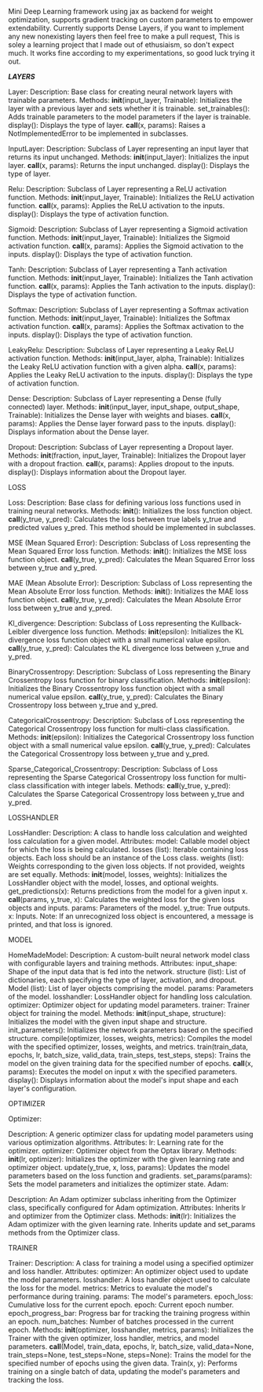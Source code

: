Mini Deep Learning framework using jax as backend for weight optimization, supports gradient tracking on custom parameters to empower extendability.
Currently supports Dense Layers, if you want to implement any new nonexisting layers then feel free to make a pull request,
This is soley a learning project that I made out of ethusiaism, so don't expect much. 
It works fine according to my experimentations, so good luck trying it out.

***LAYERS***

Layer:
Description: Base class for creating neural network layers with trainable parameters.
Methods:
__init__(input_layer, Trainable): Initializes the layer with a previous layer and sets whether it is trainable.
set_trainables(): Adds trainable parameters to the model parameters if the layer is trainable.
display(): Displays the type of layer.
__call__(x, params): Raises a NotImplementedError to be implemented in subclasses.

InputLayer:
Description: Subclass of Layer representing an input layer that returns its input unchanged.
Methods:
__init__(input_layer): Initializes the input layer.
__call__(x, params): Returns the input unchanged.
display(): Displays the type of layer.

Relu:
Description: Subclass of Layer representing a ReLU activation function.
Methods:
__init__(input_layer, Trainable): Initializes the ReLU activation function.
__call__(x, params): Applies the ReLU activation to the inputs.
display(): Displays the type of activation function.

Sigmoid:
Description: Subclass of Layer representing a Sigmoid activation function.
Methods:
__init__(input_layer, Trainable): Initializes the Sigmoid activation function.
__call__(x, params): Applies the Sigmoid activation to the inputs.
display(): Displays the type of activation function.

Tanh:
Description: Subclass of Layer representing a Tanh activation function.
Methods:
__init__(input_layer, Trainable): Initializes the Tanh activation function.
__call__(x, params): Applies the Tanh activation to the inputs.
display(): Displays the type of activation function.

Softmax:
Description: Subclass of Layer representing a Softmax activation function.
Methods:
__init__(input_layer, Trainable): Initializes the Softmax activation function.
__call__(x, params): Applies the Softmax activation to the inputs.
display(): Displays the type of activation function.

LeakyRelu:
Description: Subclass of Layer representing a Leaky ReLU activation function.
Methods:
__init__(input_layer, alpha, Trainable): Initializes the Leaky ReLU activation function with a given alpha.
__call__(x, params): Applies the Leaky ReLU activation to the inputs.
display(): Displays the type of activation function.

Dense:
Description: Subclass of Layer representing a Dense (fully connected) layer.
Methods:
__init__(input_layer, input_shape, output_shape, Trainable): Initializes the Dense layer with weights and biases.
__call__(x, params): Applies the Dense layer forward pass to the inputs.
display(): Displays information about the Dense layer.

Dropout:
Description: Subclass of Layer representing a Dropout layer.
Methods:
__init__(fraction, input_layer, Trainable): Initializes the Dropout layer with a dropout fraction.
__call__(x, params): Applies dropout to the inputs.
display(): Displays information about the Dropout layer.

LOSS

Loss:
Description: Base class for defining various loss functions used in training neural networks.
Methods:
__init__(): Initializes the loss function object.
__call__(y_true, y_pred): Calculates the loss between true labels y_true and predicted values y_pred. This method should be implemented in subclasses.

MSE (Mean Squared Error):
Description: Subclass of Loss representing the Mean Squared Error loss function.
Methods:
__init__(): Initializes the MSE loss function object.
__call__(y_true, y_pred): Calculates the Mean Squared Error loss between y_true and y_pred.

MAE (Mean Absolute Error):
Description: Subclass of Loss representing the Mean Absolute Error loss function.
Methods:
__init__(): Initializes the MAE loss function object.
__call__(y_true, y_pred): Calculates the Mean Absolute Error loss between y_true and y_pred.

Kl_divergence:
Description: Subclass of Loss representing the Kullback-Leibler divergence loss function.
Methods:
__init__(epsilon): Initializes the KL divergence loss function object with a small numerical value epsilon.
__call__(y_true, y_pred): Calculates the KL divergence loss between y_true and y_pred.

BinaryCrossentropy:
Description: Subclass of Loss representing the Binary Crossentropy loss function for binary classification.
Methods:
__init__(epsilon): Initializes the Binary Crossentropy loss function object with a small numerical value epsilon.
__call__(y_true, y_pred): Calculates the Binary Crossentropy loss between y_true and y_pred.

CategoricalCrossentropy:
Description: Subclass of Loss representing the Categorical Crossentropy loss function for multi-class classification.
Methods:
__init__(epsilon): Initializes the Categorical Crossentropy loss function object with a small numerical value epsilon.
__call__(y_true, y_pred): Calculates the Categorical Crossentropy loss between y_true and y_pred.

Sparse_Categorical_Crossentropy:
Description: Subclass of Loss representing the Sparse Categorical Crossentropy loss function for multi-class classification with integer labels.
Methods:
__call__(y_true, y_pred): Calculates the Sparse Categorical Crossentropy loss between y_true and y_pred.

LOSSHANDLER

LossHandler:
Description: A class to handle loss calculation and weighted loss calculation for a given model.
Attributes:
model: Callable model object for which the loss is being calculated.
losses (list): Iterable containing loss objects. Each loss should be an instance of the Loss class.
weights (list): Weights corresponding to the given loss objects. If not provided, weights are set equally.
Methods:
__init__(model, losses, weights): Initializes the LossHandler object with the model, losses, and optional weights.
get_predictions(x): Returns predictions from the model for a given input x.
__call__(params, y_true, x): Calculates the weighted loss for the given loss objects and inputs.
params: Parameters of the model.
y_true: True outputs.
x: Inputs.
Note: If an unrecognized loss object is encountered, a message is printed, and that loss is ignored.

MODEL

HomeMadeModel:
Description: A custom-built neural network model class with configurable layers and training methods.
Attributes:
input_shape: Shape of the input data that is fed into the network.
structure (list): List of dictionaries, each specifying the type of layer, activation, and dropout.
Model (list): List of layer objects comprising the model.
params: Parameters of the model.
losshandler: LossHandler object for handling loss calculation.
optimizer: Optimizer object for updating model parameters.
trainer: Trainer object for training the model.
Methods:
__init__(input_shape, structure): Initializes the model with the given input shape and structure.
init_parameters(): Initializes the network parameters based on the specified structure.
compile(optimizer, losses, weights, metrics): Compiles the model with the specified optimizer, losses, weights, and metrics.
train(train_data, epochs, lr, batch_size, valid_data, train_steps, test_steps, steps): Trains the model on the given training data for the specified number of epochs.
__call__(x, params): Executes the model on input x with the specified parameters.
display(): Displays information about the model's input shape and each layer's configuration.

OPTIMIZER

Optimizer:

Description: A generic optimizer class for updating model parameters using various optimization algorithms.
Attributes:
lr: Learning rate for the optimizer.
optimizer: Optimizer object from the Optax library.
Methods:
__init__(lr, optimizer): Initializes the optimizer with the given learning rate and optimizer object.
update(y_true, x, loss, params): Updates the model parameters based on the loss function and gradients.
set_params(params): Sets the model parameters and initializes the optimizer state.
Adam:

Description: An Adam optimizer subclass inheriting from the Optimizer class, specifically configured for Adam optimization.
Attributes:
Inherits lr and optimizer from the Optimizer class.
Methods:
__init__(lr): Initializes the Adam optimizer with the given learning rate.
Inherits update and set_params methods from the Optimizer class.

TRAINER

Trainer:
Description: A class for training a model using a specified optimizer and loss handler.
Attributes:
optimizer: An optimizer object used to update the model parameters.
losshandler: A loss handler object used to calculate the loss for the model.
metrics: Metrics to evaluate the model's performance during training.
params: The model's parameters.
epoch_loss: Cumulative loss for the current epoch.
epoch: Current epoch number.
epoch_progress_bar: Progress bar for tracking the training progress within an epoch.
num_batches: Number of batches processed in the current epoch.
Methods:
__init__(optimizer, losshandler, metrics, params): Initializes the Trainer with the given optimizer, loss handler, metrics, and model parameters.
__call__(Model, train_data, epochs, lr, batch_size, valid_data=None, train_steps=None, test_steps=None, steps=None): Trains the model for the specified number of epochs using the given data.
Train(x, y): Performs training on a single batch of data, updating the model's parameters and tracking the loss.
